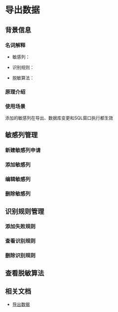 # 导出数据

## 背景信息 

### 名词解释

- 敏感列：

- 识别规则：

- 脱敏算法：

### 原理介绍


### 使用场景

添加的敏感列在导出、数据库变更和SQL窗口执行都生效


## 敏感列管理

### 新建敏感列申请


### 添加敏感列


### 编辑敏感列



### 删除敏感列


## 识别规则管理

### 添加失败规则


### 查看识别规则


### 删除识别规则



## 查看脱敏算法



## 相关文档

- [导出数据](../800.import-and-export/2.export-data.md)





